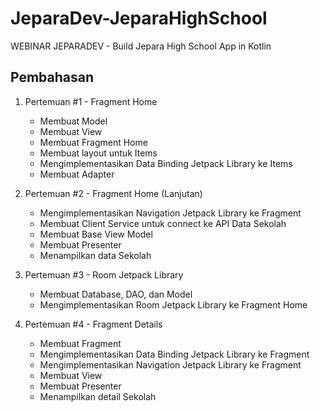 # JeparaDev-JeparaHighSchool
WEBINAR JEPARADEV - Build Jepara High School App in Kotlin

## Pembahasan

1. Pertemuan #1 - Fragment Home
   - Membuat Model
   - Membuat View
   - Membuat Fragment Home
   - Membuat layout untuk Items
   - Mengimplementasikan Data Binding Jetpack Library ke Items
   - Membuat Adapter
   
2. Pertemuan #2 - Fragment Home (Lanjutan)
   - Mengimplementasikan Navigation Jetpack Library ke Fragment
   - Membuat Client Service untuk connect ke API Data Sekolah
   - Membuat Base View Model
   - Membuat Presenter
   - Menampilkan data Sekolah
   
3. Pertemuan #3 - Room Jetpack Library
   - Membuat Database, DAO, dan Model
   - Mengimplementasikan Room Jetpack Library ke Fragment Home
   
4. Pertemuan #4 - Fragment Details
   - Membuat Fragment
   - Mengimplementasikan Data Binding Jetpack Library ke Fragment
   - Mengimplementasikan Navigation Jetpack Library ke Fragment
   - Membuat View
   - Membuat Presenter
   - Menampilkan detail Sekolah
